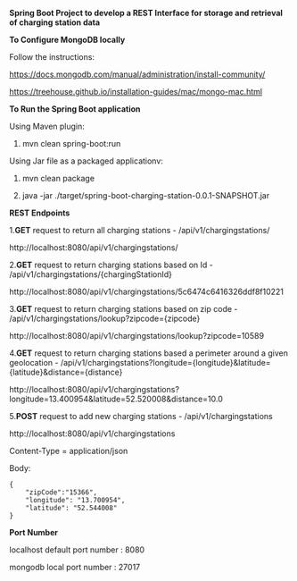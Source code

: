 **Spring Boot Project to develop a REST Interface for storage and retrieval of charging station data**

**To Configure MongoDB locally**

Follow the instructions:

https://docs.mongodb.com/manual/administration/install-community/

https://treehouse.github.io/installation-guides/mac/mongo-mac.html


**To Run the Spring Boot application**

Using Maven plugin: 

1. mvn clean spring-boot:run

Using Jar file as a packaged applicationv: 

1. mvn clean package

2. java -jar ./target/spring-boot-charging-station-0.0.1-SNAPSHOT.jar


**REST Endpoints**

1.**GET** request to return all charging stations - /api/v1/chargingstations/

http://localhost:8080/api/v1/chargingstations/

2.**GET** request to return charging stations based on Id - /api/v1/chargingstations/{chargingStationId}
  
http://localhost:8080/api/v1/chargingstations/5c6474c6416326ddf8f10221

3.**GET** request to return charging stations based on zip code - /api/v1/chargingstations/lookup?zipcode={zipcode}

http://localhost:8080/api/v1/chargingstations/lookup?zipcode=10589

4.**GET** request to return charging stations based a perimeter around a given geolocation - /api/v1/chargingstations?longitude={longitude}&latitude={latitude}&distance={distance}

http://localhost:8080/api/v1/chargingstations?longitude=13.400954&latitude=52.520008&distance=10.0

5.**POST** request to add new charging stations - /api/v1/chargingstations

http://localhost:8080/api/v1/chargingstations

Content-Type = application/json

Body:

    {
        "zipCode":"15366",
	    "longitude": "13.700954",
        "latitude": "52.544008"
    }

**Port Number**

localhost default port number : 8080

mongodb local port number : 27017
